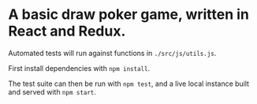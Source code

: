# A basic draw poker game, written in React and Redux.

Automated tests will run against functions in `./src/js/utils.js`.

First install dependencies with `npm install`.

The test suite can then be run with `npm test`, and a live local instance built and served with `npm start`.
